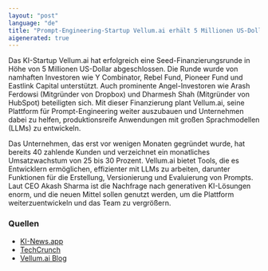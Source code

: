 ```yaml
---
layout: "post"
language: "de"
title: "Prompt-Engineering-Startup Vellum.ai erhält 5 Millionen US-Dollar"
aigenerated: true
---
```


Das KI-Startup Vellum.ai hat erfolgreich eine Seed-Finanzierungsrunde in Höhe von 5 Millionen US-Dollar abgeschlossen. Die Runde wurde von namhaften Investoren wie Y Combinator, Rebel Fund, Pioneer Fund und Eastlink Capital unterstützt. Auch prominente Angel-Investoren wie Arash Ferdowsi (Mitgründer von Dropbox) und Dharmesh Shah (Mitgründer von HubSpot) beteiligten sich. Mit dieser Finanzierung plant Vellum.ai, seine Plattform für Prompt-Engineering weiter auszubauen und Unternehmen dabei zu helfen, produktionsreife Anwendungen mit großen Sprachmodellen (LLMs) zu entwickeln.

<!--more-->

Das Unternehmen, das erst vor wenigen Monaten gegründet wurde, hat bereits 40 zahlende Kunden und verzeichnet ein monatliches Umsatzwachstum von 25 bis 30 Prozent. Vellum.ai bietet Tools, die es Entwicklern ermöglichen, effizienter mit LLMs zu arbeiten, darunter Funktionen für die Erstellung, Versionierung und Evaluierung von Prompts. Laut CEO Akash Sharma ist die Nachfrage nach generativen KI-Lösungen enorm, und die neuen Mittel sollen genutzt werden, um die Plattform weiterzuentwickeln und das Team zu vergrößern.

### Quellen
- [KI-News.app](https://ki-news.app/vellum-ai-5-millionen-us-dollar-seed-finanzierung-fuer-ki-startup/)
- [TechCrunch](https://techcrunch.com/2023/07/11/prompt-engineering-startup-vellum-ai/)
- [Vellum.ai Blog](https://www.vellum.ai/blog/announcing-our-seed-round)
